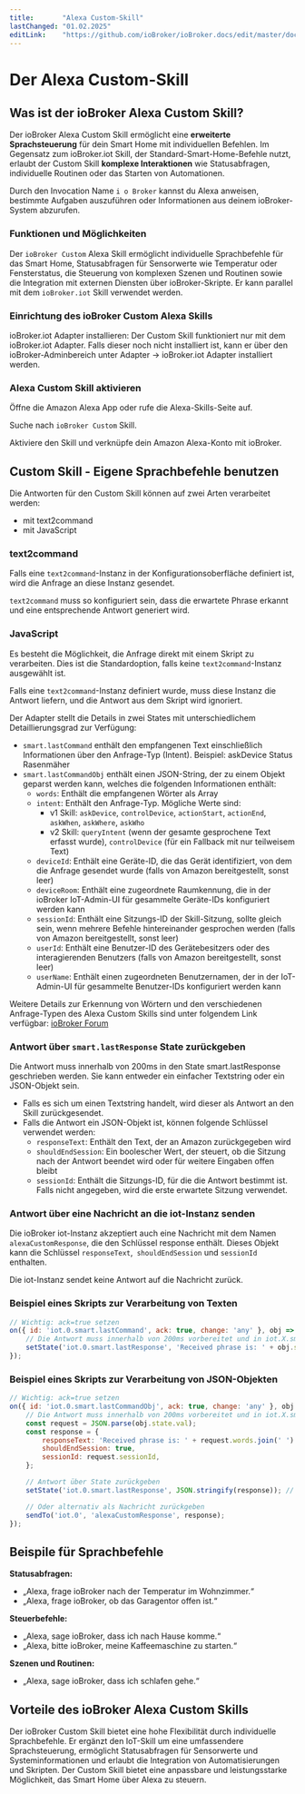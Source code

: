 ```yaml
---
title:       "Alexa Custom-Skill"
lastChanged: "01.02.2025"
editLink:    "https://github.com/ioBroker/ioBroker.docs/edit/master/docs/cloud/alexacustom.md"
---
```


# Der Alexa Custom-Skill

## Was ist der ioBroker Alexa Custom Skill? ##

Der ioBroker Alexa Custom Skill ermöglicht eine **erweiterte Sprachsteuerung** für dein Smart Home mit individuellen Befehlen. 
Im Gegensatz zum ioBroker.iot Skill, der Standard-Smart-Home-Befehle nutzt, erlaubt der Custom Skill **komplexe Interaktionen** wie Statusabfragen, 
individuelle Routinen oder das Starten von Automationen.

Durch den Invocation Name `i o Broker` kannst du Alexa anweisen, bestimmte Aufgaben auszuführen oder Informationen aus deinem ioBroker-System abzurufen.

### Funktionen und Möglichkeiten ###
Der `ioBroker Custom` Alexa Skill ermöglicht individuelle Sprachbefehle für das Smart Home, Statusabfragen für Sensorwerte wie Temperatur oder Fensterstatus, die Steuerung von komplexen Szenen und Routinen sowie die Integration mit externen Diensten über ioBroker-Skripte. Er kann parallel mit dem `ioBroker.iot` Skill verwendet werden.

### Einrichtung des ioBroker Custom Alexa Skills ###
ioBroker.iot Adapter installieren: Der Custom Skill funktioniert nur mit dem ioBroker.iot Adapter. Falls dieser noch nicht installiert ist, kann er über den ioBroker-Adminbereich unter Adapter → ioBroker.iot Adapter installiert werden.

### Alexa Custom Skill aktivieren ###

Öffne die Amazon Alexa App oder rufe die Alexa-Skills-Seite auf.

Suche nach `ioBroker Custom` Skill.

Aktiviere den Skill und verknüpfe dein Amazon Alexa-Konto mit ioBroker.

## Custom Skill - Eigene Sprachbefehle benutzen

Die Antworten für den Custom Skill können auf zwei Arten verarbeitet werden:

- mit text2command
- mit JavaScript

### text2command

Falls eine `text2command`-Instanz in der Konfigurationsoberfläche definiert ist, wird die Anfrage an diese Instanz gesendet.

`text2command` muss so konfiguriert sein, dass die erwartete Phrase erkannt und eine entsprechende Antwort generiert wird.

### JavaScript

Es besteht die Möglichkeit, die Anfrage direkt mit einem Skript zu verarbeiten. Dies ist die Standardoption, falls keine `text2command`-Instanz ausgewählt ist.

Falls eine `text2command`-Instanz definiert wurde, muss diese Instanz die Antwort liefern, und die Antwort aus dem Skript wird ignoriert.

Der Adapter stellt die Details in zwei States mit unterschiedlichem Detaillierungsgrad zur Verfügung:

- `smart.lastCommand` enthält den empfangenen Text einschließlich Informationen über den Anfrage-Typ (Intent). Beispiel: askDevice Status Rasenmäher
- `smart.lastCommandObj` enthält einen JSON-String, der zu einem Objekt geparst werden kann, welches die folgenden Informationen enthält:
  - `words`: Enthält die empfangenen Wörter als Array
  - `intent`: Enthält den Anfrage-Typ. Mögliche Werte sind:
    - v1 Skill: `askDevice`, `controlDevice`, `actionStart`, `actionEnd`, `askWhen`, `askWhere`, `askWho`
    - v2 Skill: `queryIntent` (wenn der gesamte gesprochene Text erfasst wurde), `controlDevice` (für ein Fallback mit nur teilweisem Text)
  - `deviceId`: Enthält eine Geräte-ID, die das Gerät identifiziert, von dem die Anfrage gesendet wurde (falls von Amazon bereitgestellt, sonst leer)
  - `deviceRoom`: Enthält eine zugeordnete Raumkennung, die in der ioBroker IoT-Admin-UI für gesammelte Geräte-IDs konfiguriert werden kann
  - `sessionId`: Enthält eine Sitzungs-ID der Skill-Sitzung, sollte gleich sein, wenn mehrere Befehle hintereinander gesprochen werden (falls von Amazon bereitgestellt, sonst leer)
  - `userId`: Enthält eine Benutzer-ID des Gerätebesitzers oder des interagierenden Benutzers (falls von Amazon bereitgestellt, sonst leer)
  - `userName`: Enthält einen zugeordneten Benutzernamen, der in der IoT-Admin-UI für gesammelte Benutzer-IDs konfiguriert werden kann

Weitere Details zur Erkennung von Wörtern und den verschiedenen Anfrage-Typen des Alexa Custom Skills sind unter folgendem Link verfügbar:
[ioBroker Forum](https://forum.iobroker.net/viewtopic.php?f=37&t=17452)

### Antwort über `smart.lastResponse` State zurückgeben
Die Antwort muss innerhalb von 200ms in den State smart.lastResponse geschrieben werden. Sie kann entweder ein einfacher Textstring oder ein JSON-Objekt sein.

- Falls es sich um einen Textstring handelt, wird dieser als Antwort an den Skill zurückgesendet.
- Falls die Antwort ein JSON-Objekt ist, können folgende Schlüssel verwendet werden:
  - `responseText`: Enthält den Text, der an Amazon zurückgegeben wird
  - `shouldEndSession`: Ein boolescher Wert, der steuert, ob die Sitzung nach der Antwort beendet wird oder für weitere Eingaben offen bleibt
  - `sessionId`: Enthält die Sitzungs-ID, für die die Antwort bestimmt ist. Falls nicht angegeben, wird die erste erwartete Sitzung verwendet.

### Antwort über eine Nachricht an die iot-Instanz senden

Die ioBroker iot-Instanz akzeptiert auch eine Nachricht mit dem Namen `alexaCustomResponse`, die den Schlüssel response enthält. Dieses Objekt kann die Schlüssel `responseText`,` shouldEndSession` und `sessionId` enthalten.

Die iot-Instanz sendet keine Antwort auf die Nachricht zurück.

### Beispiel eines Skripts zur Verarbeitung von Texten

```js
// Wichtig: ack=true setzen
on({ id: 'iot.0.smart.lastCommand', ack: true, change: 'any' }, obj => {
    // Die Antwort muss innerhalb von 200ms vorbereitet und in iot.X.smart.lastResponse geschrieben werden
    setState('iot.0.smart.lastResponse', 'Received phrase is: ' + obj.state.val); // Wichtig: ack=false (Standard)
});
```

### Beispiel eines Skripts zur Verarbeitung von JSON-Objekten

```js
// Wichtig: ack=true setzen
on({ id: 'iot.0.smart.lastCommandObj', ack: true, change: 'any' }, obj => {
    // Die Antwort muss innerhalb von 200ms vorbereitet und in iot.X.smart.lastResponse geschrieben werden
    const request = JSON.parse(obj.state.val);
    const response = {
        responseText: 'Received phrase is: ' + request.words.join(' ') + '. Bye',
        shouldEndSession: true,
        sessionId: request.sessionId,
    };

    // Antwort über State zurückgeben
    setState('iot.0.smart.lastResponse', JSON.stringify(response)); // Wichtig: ack=false (Standard)

    // Oder alternativ als Nachricht zurückgeben
    sendTo('iot.0', 'alexaCustomResponse', response);
});
```

## Beispile für Sprachbefehle

**Statusabfragen:**

- „Alexa, frage ioBroker nach der Temperatur im Wohnzimmer.“
- „Alexa, frage ioBroker, ob das Garagentor offen ist.“

**Steuerbefehle:**

- „Alexa, sage ioBroker, dass ich nach Hause komme.“
- „Alexa, bitte ioBroker, meine Kaffeemaschine zu starten.“

**Szenen und Routinen:**

- „Alexa, sage ioBroker, dass ich schlafen gehe.“

## Vorteile des ioBroker Alexa Custom Skills ##

Der ioBroker Custom Skill bietet eine hohe Flexibilität durch individuelle Sprachbefehle. 
Er ergänzt den IoT-Skill um eine umfassendere Sprachsteuerung, ermöglicht Statusabfragen für Sensorwerte und Systeminformationen und erlaubt die Integration von Automatisierungen und Skripten. Der Custom Skill bietet eine anpassbare und leistungsstarke Möglichkeit, das Smart Home über Alexa zu steuern.
